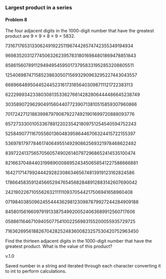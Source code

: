 <h3>Largest product in a series</h3>
<h4>Problem 8</h4>
<p>The four adjacent digits in the 1000-digit number that have the greatest product are 9 × 9 × 8 × 9 = 5832.</p>

<p>73167176531330624919225119674426574742355349194934</p>
<p>96983520312774506326239578318016984801869478851843</p>
<p>85861560789112949495459501737958331952853208805511</p>
<p>12540698747158523863050715693290963295227443043557</p>
<p>66896648950445244523161731856403098711121722383113</p>
<p>62229893423380308135336276614282806444486645238749</p>
<p>30358907296290491560440772390713810515859307960866</p>
<p>70172427121883998797908792274921901699720888093776</p>
<p>65727333001053367881220235421809751254540594752243</p>
<p>52584907711670556013604839586446706324415722155397</p>
<p>53697817977846174064955149290862569321978468622482</p>
<p>83972241375657056057490261407972968652414535100474</p>
<p>82166370484403199890008895243450658541227588666881</p>
<p>16427171479924442928230863465674813919123162824586</p>
<p>17866458359124566529476545682848912883142607690042</p>
<p>24219022671055626321111109370544217506941658960408</p>
<p>07198403850962455444362981230987879927244284909188</p>
<p>84580156166097919133875499200524063689912560717606</p>
<p>05886116467109405077541002256983155200055935729725</p>
<p>71636269561882670428252483600823257530420752963450</p>

<p>Find the thirteen adjacent digits in the 1000-digit number that have the greatest product. What is the value of this product?</p>

<p>v.1.0</p>
<p>Saved number in a string and iterated through each character converting it to int to perform calculations.</p>

